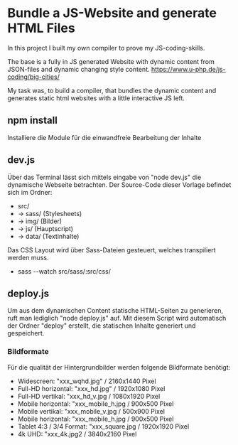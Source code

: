 # Bundle a JS-Website and generate HTML Files

In this project I built my own compiler to prove my JS-coding-skills.

The base is a fully in JS generated Website with dynamic content from JSON-files and dynamic changing style content.
https://www.u-php.de/js-coding/big-cities/

My task was, to build a compiler, that bundles the dynamic content and generates static html websites with a little interactive JS left.

## npm install

Installiere die Module für die einwandfreie Bearbeitung der Inhalte

## dev.js

Über das Terminal lässt sich mittels eingabe von "node dev.js" die dynamische Webseite betrachten. Der Source-Code dieser Vorlage befindet sich im Ordner:

- src/
- -> sass/ (Stylesheets)
- -> img/ (Bilder)
- -> js/ (Hauptscript)
- -> data/ (Textinhalte)

Das CSS Layout wird über Sass-Dateien gesteuert, welches transpiliert werden muss.

- sass --watch src/sass/:src/css/

## deploy.js

Um aus dem dynamischen Content statische HTML-Seiten zu generieren, ruft man lediglich "node deploy.js" auf. Mit diesem Script wird automatisch der Ordner "deploy" erstellt, die statischen Inhalte generiert und gespeichert.

### Bildformate

Für die qualität der Hintergrundbilder werden folgende Bildformate benötigt:

- Widescreen: "xxx_wqhd.jpg" / 2160x1440 Pixel
- Full-HD horizontal: "xxx_hd.jpg" / 1920x1080 Pixel
- Full-HD vertikal: "xxx_hd_v.jpg / 1080x1920 Pixel
- Mobile horizontal: "xxx_mobile_h.jpg / 900x500 Pixel
- Mobile vertikal: "xxx_mobile_v.jpg / 500x900 Pixel
- Mobile horizontal: "xxx_mobile_h.jpg / 900x500 Pixel
- Tablet 4:3 / 3/4 Format: "xxx_square.jpg / 1920x1920 Pixel
- 4k UHD: "xxx_4k.jpg2 / 3840x2160 Pixel

